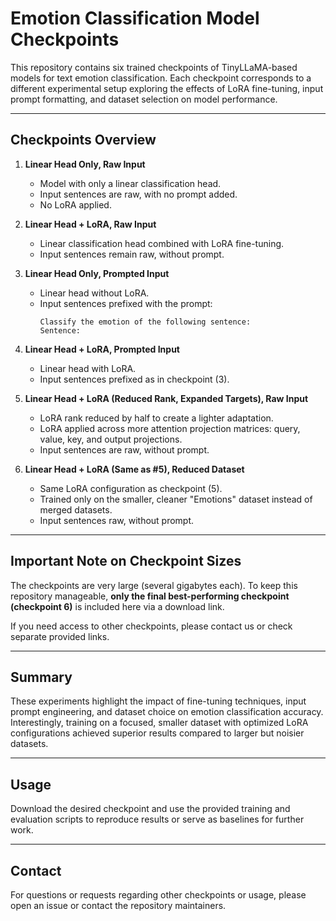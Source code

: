 # Emotion Classification Model Checkpoints

This repository contains six trained checkpoints of TinyLLaMA-based models for text emotion classification. Each checkpoint corresponds to a different experimental setup exploring the effects of LoRA fine-tuning, input prompt formatting, and dataset selection on model performance.

---

## Checkpoints Overview

1. **Linear Head Only, Raw Input**  
   - Model with only a linear classification head.  
   - Input sentences are raw, with no prompt added.  
   - No LoRA applied.

2. **Linear Head + LoRA, Raw Input**  
   - Linear classification head combined with LoRA fine-tuning.  
   - Input sentences remain raw, without prompt.

3. **Linear Head Only, Prompted Input**  
   - Linear head without LoRA.  
   - Input sentences prefixed with the prompt:  
     ```
     Classify the emotion of the following sentence:
     Sentence:
     ```

4. **Linear Head + LoRA, Prompted Input**  
   - Linear head with LoRA.  
   - Input sentences prefixed as in checkpoint (3).

5. **Linear Head + LoRA (Reduced Rank, Expanded Targets), Raw Input**  
   - LoRA rank reduced by half to create a lighter adaptation.  
   - LoRA applied across more attention projection matrices: query, value, key, and output projections.  
   - Input sentences are raw, without prompt.

6. **Linear Head + LoRA (Same as #5), Reduced Dataset**  
   - Same LoRA configuration as checkpoint (5).  
   - Trained only on the smaller, cleaner "Emotions" dataset instead of merged datasets.  
   - Input sentences raw, without prompt.

---

## Important Note on Checkpoint Sizes

The checkpoints are very large (several gigabytes each). To keep this repository manageable, **only the final best-performing checkpoint (checkpoint 6)** is included here via a download link.

If you need access to other checkpoints, please contact us or check separate provided links.

---

## Summary

These experiments highlight the impact of fine-tuning techniques, input prompt engineering, and dataset choice on emotion classification accuracy. Interestingly, training on a focused, smaller dataset with optimized LoRA configurations achieved superior results compared to larger but noisier datasets.

---

## Usage

Download the desired checkpoint and use the provided training and evaluation scripts to reproduce results or serve as baselines for further work.

---

## Contact

For questions or requests regarding other checkpoints or usage, please open an issue or contact the repository maintainers.

